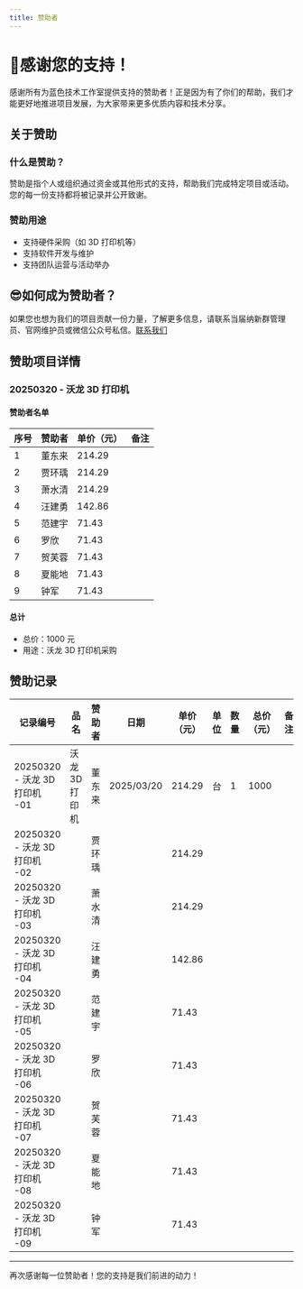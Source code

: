 ```yaml
---
title: 赞助者
---
```


# 🤗感谢您的支持！

感谢所有为蓝色技术工作室提供支持的赞助者！正是因为有了你们的帮助，我们才能更好地推进项目发展，为大家带来更多优质内容和技术分享。

## 关于赞助

### 什么是赞助？

赞助是指个人或组织通过资金或其他形式的支持，帮助我们完成特定项目或活动。您的每一份支持都将被记录并公开致谢。

### 赞助用途

- 支持硬件采购（如 3D 打印机等）
- 支持软件开发与维护
- 支持团队运营与活动举办

## 😎如何成为赞助者？

如果您也想为我们的项目贡献一份力量，了解更多信息，请联系当届纳新群管理员、官网维护员或微信公众号私信。[联系我们](/about/join/join-us)

## 赞助项目详情

### 20250320 - 沃龙 3D 打印机

#### 赞助者名单

| 序号 | 赞助者   | 单价（元） | 备注 |
| ---- | -------- | ---------- | ---- |
| 1    | 董东来   | 214.29     |      |
| 2    | 贾环瑀   | 214.29     |      |
| 3    | 萧水清   | 214.29     |      |
| 4    | 汪建勇   | 142.86     |      |
| 5    | 范建宇   | 71.43      |      |
| 6    | 罗欣     | 71.43      |      |
| 7    | 贺芙蓉   | 71.43      |      |
| 8    | 夏能地   | 71.43      |      |
| 9    | 钟军     | 71.43      |      |

#### 总计

- 总价：1000 元
- 用途：沃龙 3D 打印机采购

## 赞助记录

| 记录编号                     | 品名        | 赞助者   | 日期       | 单价（元） | 单位 | 数量 | 总价（元） | 备注 |
| --------------------------- | ----------- | -------- | ---------- | ---------- | ---- | ---- | ---------- | ---- |
| 20250320 - 沃龙 3D 打印机 -01 | 沃龙 3D 打印机 | 董东来   | 2025/03/20 | 214.29 | 台   | 1    | 1000       |      |
| 20250320 - 沃龙 3D 打印机 -02 |               | 贾环瑀   |            | 214.29 |      |      |            |      |
| 20250320 - 沃龙 3D 打印机 -03 |               | 萧水清   |            | 214.29 |      |      |            |      |
| 20250320 - 沃龙 3D 打印机 -04 |               | 汪建勇   |            | 142.86 |      |      |            |      |
| 20250320 - 沃龙 3D 打印机 -05 |               | 范建宇   |            | 71.43  |      |      |            |      |
| 20250320 - 沃龙 3D 打印机 -06 |               | 罗欣     |            | 71.43  |      |      |            |      |
| 20250320 - 沃龙 3D 打印机 -07 |               | 贺芙蓉   |            | 71.43  |      |      |            |      |
| 20250320 - 沃龙 3D 打印机 -08 |               | 夏能地   |            | 71.43  |      |      |            |      |
| 20250320 - 沃龙 3D 打印机 -09 |               | 钟军     |            | 71.43  |      |      |            |      |

---

再次感谢每一位赞助者！您的支持是我们前进的动力！
